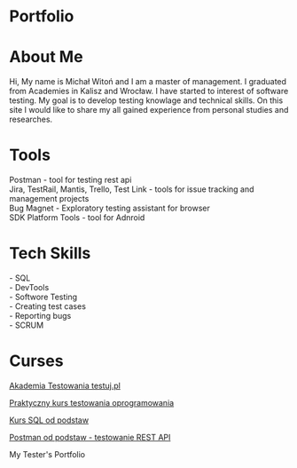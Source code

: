 # Portfolio

# About Me

Hi, My name is Michał Witoń and I am a master of management. I graduated from Academies in Kalisz and Wrocław. I have started to interest of software testing. My goal is to develop testing knowlage and technical skills. On this site I would like to share my all gained experience from personal studies and researches.

# Tools

<p>Postman - tool for testing rest api</br>
Jira, TestRail, Mantis, Trello, Test Link - tools for issue tracking and management projects</br>
Bug Magnet - Exploratory testing assistant for browser</br>
SDK Platform Tools - tool for Adnroid</br></p>

# Tech Skills

<p>- SQL</br>
- DevTools</br>
- Softwore Testing</br>
- Creating test cases</br>
- Reporting bugs</br>
- SCRUM</br></p>

# Curses

[Akademia Testowania testuj.pl](https://testuj.pl/)

[Praktyczny kurs testowania oprogramowania](https://www.udemy.com/course/praktyczny-kurs-testowania-oprogramowania/)

[Kurs SQL od podstaw](https://www.udemy.com/course/praktyczny-kurs-testowania-oprogramowania/)

[Postman od podstaw - testowanie REST API](https://www.udemy.com/course/postman-od-podstaw-testowanie-rest-api/)


My Tester's Portfolio
